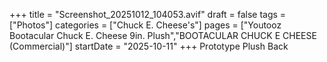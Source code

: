 +++
title = "Screenshot_20251012_104053.avif"
draft = false
tags = ["Photos"]
categories = ["Chuck E. Cheese's"]
pages = ["Youtooz Bootacular Chuck E. Cheese 9in. Plush","BOOTACULAR CHUCK E CHEESE (Commercial)"]
startDate = "2025-10-11"
+++
Prototype Plush Back